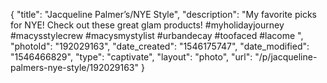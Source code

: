 {
    "title": "Jacqueline Palmer’s\/NYE Style",
    "description": "My favorite picks for NYE! Check out these great glam products! #myholidayjourney #macysstylecrew #macysmystylist #urbandecay #toofaced #lacome ",
    "photoId": "192029163",
    "date_created": "1546175747",
    "date_modified": "1546466829",
    "type": "captivate",
    "layout": "photo",
    "url": "\/p\/jacqueline-palmers-nye-style\/192029163"
}